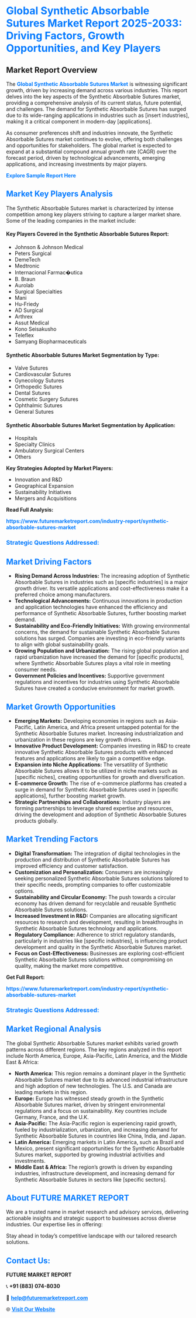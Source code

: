 <h1 style="color: #007BFF;">Global Synthetic Absorbable Sutures Market Report 2025-2033: Driving Factors, Growth Opportunities, and Key Players</h1>

<section id="overview">
<h2>Market Report Overview</h2>
<p>The <a href="https://www.futuremarketreport.com/industry-report/synthetic-absorbable-sutures-market" style="color: #007BFF; text-decoration: none;"><strong>Global Synthetic Absorbable Sutures Market</strong></a> is witnessing significant growth, driven by increasing demand across various industries. This report delves into the key aspects of the Synthetic Absorbable Sutures market, providing a comprehensive analysis of its current status, future potential, and challenges. The demand for Synthetic Absorbable Sutures has surged due to its wide-ranging applications in industries such as [insert industries], making it a critical component in modern-day [applications].</p>
<p>As consumer preferences shift and industries innovate, the Synthetic Absorbable Sutures market continues to evolve, offering both challenges and opportunities for stakeholders. The global market is expected to expand at a substantial compound annual growth rate (CAGR) over the forecast period, driven by technological advancements, emerging applications, and increasing investments by major players.</p>
</section>

<section id="overview">
<p><a href="https://www.futuremarketreport.com/request-sample/reportId=78556" style="color: #007BFF; text-decoration: none;"><strong>Explore Sample Report Here</strong></a></p>
</section>

<section id="key-players">
<h2 style="color: #007BFF;">Market Key Players Analysis</h2>
<p>The Synthetic Absorbable Sutures market is characterized by intense competition among key players striving to capture a larger market share. Some of the leading companies in the market include:</p>
<h4>Key Players Covered in the Synthetic Absorbable Sutures Report:</h4>
<ul><li>Johnson &amp; Johnson Medical</li><li>Peters Surgical</li><li>DemeTech</li><li>Medtronic</li><li>Internacional Farmac�utica</li><li>B. Braun</li><li>Aurolab</li><li>Surgical Specialties</li><li>Mani</li><li>Hu-Friedy</li><li>AD Surgical</li><li>Arthrex</li><li>Assut Medical</li><li>Kono Seisakusho</li><li>Teleflex</li><li>Samyang Biopharmaceuticals</li></ul>
<h4>Synthetic Absorbable Sutures Market Segmentation by Type:</h4>
<ul><li>Valve Sutures</li><li>Cardiovascular Sutures</li><li>Gynecology Sutures</li><li>Orthopedic Sutures</li><li>Dental Sutures</li><li>Cosmetic Surgery Sutures</li><li>Ophthalmic Sutures</li><li>General Sutures</li></ul>

<h4>Synthetic Absorbable Sutures Market Segmentation by Application:</h4>
<ul><li>Hospitals</li><li>Specialty Clinics</li><li>Ambulatory Surgical Centers</li><li>Others</li></ul>
<p><strong>Key Strategies Adopted by Market Players:</strong></p>
<ul>
<li>Innovation and R&D</li>
<li>Geographical Expansion</li>
<li>Sustainability Initiatives</li>
<li>Mergers and Acquisitions</li>
</ul>
</section>

<section>
<p><strong>Read Full Analysis: </strong></p><a href="https://www.futuremarketreport.com/industry-report/synthetic-absorbable-sutures-market" style="color: #007BFF; text-decoration: none;"><strong>https://www.futuremarketreport.com/industry-report/synthetic-absorbable-sutures-market</strong></a>
<h3 style="color: #007BFF;">Strategic Questions Addressed:</h3>
</section>

<section id="driving-factors">
<h2 style="color: #007BFF;">Market Driving Factors</h2>
<ul>
<li><strong>Rising Demand Across Industries:</strong> The increasing adoption of Synthetic Absorbable Sutures in industries such as [specific industries] is a major growth driver. Its versatile applications and cost-effectiveness make it a preferred choice among manufacturers.</li>
<li><strong>Technological Advancements:</strong> Continuous innovations in production and application technologies have enhanced the efficiency and performance of Synthetic Absorbable Sutures, further boosting market demand.</li>
<li><strong>Sustainability and Eco-Friendly Initiatives:</strong> With growing environmental concerns, the demand for sustainable Synthetic Absorbable Sutures solutions has surged. Companies are investing in eco-friendly variants to align with global sustainability goals.</li>
<li><strong>Growing Population and Urbanization:</strong> The rising global population and rapid urbanization have increased the demand for [specific products], where Synthetic Absorbable Sutures plays a vital role in meeting consumer needs.</li>
<li><strong>Government Policies and Incentives:</strong> Supportive government regulations and incentives for industries using Synthetic Absorbable Sutures have created a conducive environment for market growth.</li>
</ul>
</section>

<section id="growth-opportunities">
<h2 style="color: #007BFF;">Market Growth Opportunities</h2>
<ul>
<li><strong>Emerging Markets:</strong> Developing economies in regions such as Asia-Pacific, Latin America, and Africa present untapped potential for the Synthetic Absorbable Sutures market. Increasing industrialization and urbanization in these regions are key growth drivers.</li>
<li><strong>Innovative Product Development:</strong> Companies investing in R&D to create innovative Synthetic Absorbable Sutures products with enhanced features and applications are likely to gain a competitive edge.</li>
<li><strong>Expansion into Niche Applications:</strong> The versatility of Synthetic Absorbable Sutures allows it to be utilized in niche markets such as [specific niches], creating opportunities for growth and diversification.</li>
<li><strong>E-commerce Growth:</strong> The rise of e-commerce platforms has created a surge in demand for Synthetic Absorbable Sutures used in [specific applications], further boosting market growth.</li>
<li><strong>Strategic Partnerships and Collaborations:</strong> Industry players are forming partnerships to leverage shared expertise and resources, driving the development and adoption of Synthetic Absorbable Sutures products globally.</li>
</ul>
</section>

<section id="trending-factors">
<h2 style="color: #007BFF;">Market Trending Factors</h2>
<ul>
<li><strong>Digital Transformation:</strong> The integration of digital technologies in the production and distribution of Synthetic Absorbable Sutures has improved efficiency and customer satisfaction.</li>
<li><strong>Customization and Personalization:</strong> Consumers are increasingly seeking personalized Synthetic Absorbable Sutures solutions tailored to their specific needs, prompting companies to offer customizable options.</li>
<li><strong>Sustainability and Circular Economy:</strong> The push towards a circular economy has driven demand for recyclable and reusable Synthetic Absorbable Sutures solutions.</li>
<li><strong>Increased Investment in R&D:</strong> Companies are allocating significant resources to research and development, resulting in breakthroughs in Synthetic Absorbable Sutures technology and applications.</li>
<li><strong>Regulatory Compliance:</strong> Adherence to strict regulatory standards, particularly in industries like [specific industries], is influencing product development and quality in the Synthetic Absorbable Sutures market.</li>
<li><strong>Focus on Cost-Effectiveness:</strong> Businesses are exploring cost-efficient Synthetic Absorbable Sutures solutions without compromising on quality, making the market more competitive.</li>
</ul>
</section>

<section>
<p><strong>Get Full Report: </strong></p><a href="https://www.futuremarketreport.com/industry-report/synthetic-absorbable-sutures-market" style="color: #007BFF; text-decoration: none;"><strong>https://www.futuremarketreport.com/industry-report/synthetic-absorbable-sutures-market</strong></a>
<h3 style="color: #007BFF;">Strategic Questions Addressed:</h3>
</section>


<section id="regional-analysis">
<h2 style="color: #007BFF;">Market Regional Analysis</h2>
<p>The global Synthetic Absorbable Sutures market exhibits varied growth patterns across different regions. The key regions analyzed in this report include North America, Europe, Asia-Pacific, Latin America, and the Middle East & Africa:</p>
<ul>
<li><strong>North America:</strong> This region remains a dominant player in the Synthetic Absorbable Sutures market due to its advanced industrial infrastructure and high adoption of new technologies. The U.S. and Canada are leading markets in this region.</li>
<li><strong>Europe:</strong> Europe has witnessed steady growth in the Synthetic Absorbable Sutures market, driven by stringent environmental regulations and a focus on sustainability. Key countries include Germany, France, and the U.K.</li>
<li><strong>Asia-Pacific:</strong> The Asia-Pacific region is experiencing rapid growth, fueled by industrialization, urbanization, and increasing demand for Synthetic Absorbable Sutures in countries like China, India, and Japan.</li>
<li><strong>Latin America:</strong> Emerging markets in Latin America, such as Brazil and Mexico, present significant opportunities for the Synthetic Absorbable Sutures market, supported by growing industrial activities and investments.</li>
<li><strong>Middle East & Africa:</strong> The region’s growth is driven by expanding industries, infrastructure development, and increasing demand for Synthetic Absorbable Sutures in sectors like [specific sectors].</li>
</ul>
</section>

<footer>
<h2 style="color: #007BFF;">About FUTURE MARKET REPORT</h2>
<p>We are a trusted name in market research and advisory services, delivering actionable insights and strategic support to businesses across diverse industries. Our expertise lies in offering:</p>

<p>Stay ahead in today’s competitive landscape with our tailored research solutions.</p>

<h2 style="color: #007BFF;">Contact Us:</h2>
<p><strong>FUTURE MARKET REPORT</strong></p>
<p>📞 <strong>+91 (883) 074-8030</strong></p>
<p>📧 <strong><a href="mailto:help@futuremarketreport.com" style="color: #007BFF;">help@futuremarketreport.com</a></strong></p>
<p>🌐 <strong><a href="https://www.futuremarketreport.com/" style="color: #007BFF;">Visit Our Website</a></strong></p>
</footer>